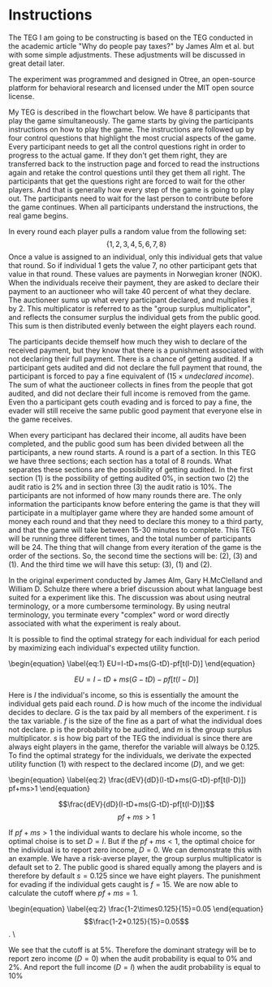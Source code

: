 # Instructions 

The TEG I am going to be constructing is based on the TEG conducted in the academic article "Why do people pay taxes?" by James Alm et al. but with some simple adjustments. These adjustments will be discussed in great detail later. 

The experiment was programmed and designed in Otree, an open-source platform for behavioral research and licensed under the MIT open source license. 

My TEG is described in the flowchart below. We have 8 participants that play the game simultaneously. The game starts by giving the participants instructions on how to play the game. The instructions are followed up by four control questions that highlight the most crucial aspects of the game.  Every participant needs to get all the control questions right in order to progress to the actual game. If they don't get them right, they are transferred back to the instruction page and forced to read the instructions again and retake the control questions until they get them all right. The participants that get the questions right are forced to wait for the other players. And that is generally how every step of the game is going to play out. The participants need to wait for the last person to contribute before the game continues. When all participants understand the instructions, the real game begins.

In every round each player pulls a random value from the following set: $$\{1, 2, 3, 4, 5, 6, 7, 8\}$$ 
Once a value is assigned to an individual, only this individual gets that value that round. So if individual 1 gets the value 7, no other participant gets that value in that round. These values are payments in Norwegian kroner (NOK). When the individuals receive their payment, they are asked to declare their payment to an auctioneer who will take 40 percent of what they declare. The auctioneer sums up what every participant declared, and multiplies it by 2. This multiplicator is referred to as the "group surplus multiplicator", and reflects the consumer surplus the individual gets from the public good. This sum is then distributed evenly between the eight players each round. 

The participants decide themself how much they wish to declare of the received payment, but they know that there is a punishment associated with not declaring their full payment. There is a chance of getting audited. If a participant gets audited and did not declare the full payment that round, the participant is forced to pay a fine equivalent of ($15\times \textit{undeclared income}$). The sum of what the auctioneer collects in fines from the people that got audited, and did not declare their full income is removed from the game. Even tho a participant gets couth evading and is forced to pay a fine, the evader will still receive the same public good payment that everyone else in the game receives. 

When every participant has declared their income, all audits have been completed, and the public good sum has been divided between all the participants, a new round starts. A round is a part of a section. In this TEG we have three sections; each section has a total of 8 rounds. What separates these sections are the possibility of getting audited. In the first section $(1)$ is the possibility of getting audited $0\%$, in section two $(2)$ the audit ratio is $2\%$ and in section three $(3)$ the audit ratio is $10\%$. The participants are not informed of how many rounds there are. The only information the participants know before entering the game is that they will participate in a multiplayer game where they are handed some amount of money each round and that they need to declare this money to a third party, and that the game will take between 15-30 minutes to complete. This TEG will be running three different times, and the total number of participants will be 24. The thing that will change from every iteration of the game is the order of the sections. So, the second time the sections will be: $(2)$, $(3)$ and $(1)$. And the third time we will have this setup: $(3)$, $(1)$ and $(2)$.

In the original experiment conducted by James Alm, Gary H.McClelland and William D. Schulze there where a brief discussion about what language best suited for a experiment like this. The discussion was about using neutral terminology, or a more cumbersome terminology. By using neutral terminology, you terminate every "complex" word or word directly associated with what the experiment is realy about.

It is possible to find the optimal strategy for each individual for each period by maximizing each individual's expected utility function. 

\begin{equation} \label{eq:1}
EU=I-tD+ms(G-tD)-pf[t(I-D)]
\end{equation}

$$EU=I-tD+ms(G-tD)-pf[t(I-D)]$$ 
 
Here is $I$ the individual's income, so this is essentially the amount the individual gets paid each round. $D$ is how much of the income the individual decides to declare. $G$ is the tax paid by all members of the experiment. $t$ is the tax variable. $f$ is the size of the fine as a part of what the individual does not declare. p is the probability to be audited, and $m$ is the group surplus multiplicator. $s$ is how big part of the TEG the individual is since there are always eight players in the game, therefor the variable will always be 0.125. To find the optimal strategy for the individuals, we derivate the expected utility function $(1)$ with respect to the declared income $(D)$, and we get:

\begin{equation} \label{eq:2}
\frac{dEV}{dD}(I-tD+ms(G-tD)-pf[t(I-D)])
pf+ms>1
\end{equation}

$$\frac{dEV}{dD}(I-tD+ms(G-tD)-pf[t(I-D)])$$ 
$$pf+ms>1$$ 

If $pf+ms>1$ the individual wants to declare his whole income, so the optimal choise is to set $D = I$. But if the  $pf+ms<1$, the optimal choice for the individual is to report zero income, $D = 0$. We can demonstrate this with an example. We have a risk-averse player, the group surplus multiplicator is default set to 2. The public good is shared equally among the players and is therefore by default $s=0.125$ since we have eight players. The punishment for evading if the individual gets caught is $f=15$. We are now able to calculate the cutoff where $pf+ms=1$. 

\begin{equation} \label{eq:2}
\frac{1-2\times0.125}{15}=0.05 
\end{equation}
$$\frac{1-2*0.125}{15}=0.05$$. \\

We see that the cutoff is at $5\%$. Therefore the dominant strategy will be to report zero income $(D=0)$ when the audit probability is equal to $0\%$ and $2\%$. And report the full income $(D = I)$ when the audit probability is equal to $10\%$




